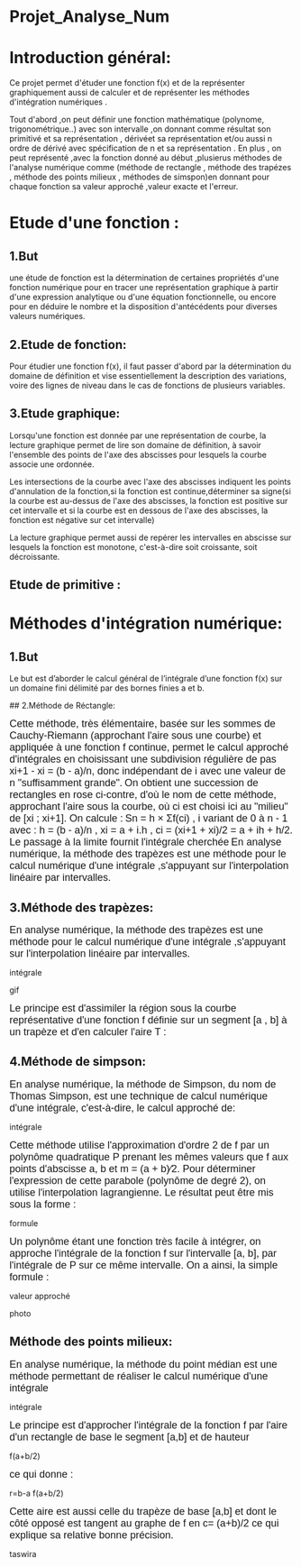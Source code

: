 # Projet_Analyse_Num
# Introduction général:

<p> Ce projet permet d'étuder une fonction f(x) et de la  représenter graphiquement  aussi de calculer et de représenter les méthodes d'intégration numériques .</p>
<p>Tout d'abord ,on peut  définir une fonction mathématique (polynome, trigonométrique..) avec son intervalle ,on donnant comme résultat son primitivé et sa représentation , dérivéet sa représentation et/ou aussi n ordre de dérivé avec spécification de n et sa représentation . En plus , on peut représenté ,avec la fonction donné au début ,plusierus méthodes de l'analyse numérique comme (méthode de rectangle , méthode des trapézes , méthode des points milieux , méthodes de simspon)en donnant pour chaque fonction sa valeur approché ,valeur exacte et l'erreur.</p>

# Etude d'une fonction :

## 1.But
<p>une étude de fonction est la détermination de certaines propriétés d'une fonction numérique pour en tracer une représentation graphique à partir d'une expression analytique ou d'une équation fonctionnelle, ou encore pour en déduire le nombre et la disposition d'antécédents pour diverses valeurs numériques.</p>

## 2.Etude de fonction:
<p>Pour étudier une fonction f(x), il faut passer d'abord par la détermination du domaine de définition et vise essentiellement la description des variations, voire des lignes de niveau dans le cas de fonctions de plusieurs variables.</p>

## 3.Etude graphique:
<p>Lorsqu'une fonction est donnée par une représentation de courbe, la lecture graphique permet de lire son domaine de définition, à savoir l'ensemble des points de l'axe des abscisses pour lesquels la courbe associe une ordonnée.</p>
<p>Les intersections de la courbe avec l'axe des abscisses indiquent les points d'annulation de la fonction,si la fonction est continue,déterminer sa signe(si la courbe est au-dessus de l'axe des abscisses, la fonction est positive sur cet intervalle et si la courbe est en dessous de l'axe des abscisses, la fonction est négative sur cet intervalle)</p>
<p>La lecture graphique permet aussi de repérer les intervalles en abscisse sur lesquels la fonction est monotone, c'est-à-dire soit croissante, soit décroissante.</p>

## Etude de primitive :

# Méthodes d'intégration numérique: 
## 1.But
<p>Le but  est d’aborder le calcul général de l’intégrale d’une fonction f(x) sur un domaine fini délimité par des bornes finies a et b.</p>
## 2.Méthode de Réctangle:

<FONT FACE="Arial, Helvetica, sans-serif" size="4">Cette méthode, très élémentaire, basée sur les sommes de Cauchy-Riemann (approchant l'aire sous une courbe) et appliquée à une fonction f continue, permet le calcul approché d'intégrales en choisissant une subdivision régulière de pas         xi+1 - xi = (b - a)/n, donc indépendant de i avec une valeur de n "suffisamment grande".</FONT>
  <FONT FACE="Arial, Helvetica, sans-serif" size="4">On obtient une succession de rectangles en rose ci-contre, d'où le nom de cette méthode, approchant l'aire sous la courbe,  où ci est choisi ici au "milieu" de [xi ; xi+1]. On calcule :</FONT>
  <FONT FACE="Arial, Helvetica, sans-serif" size="4"> Sn = h × Σf(ci) , i variant de 0 à n - 1</FONT>
<FONT FACE="Arial, Helvetica, sans-serif" size="4">avec : h = (b - a)/n , xi = a + i.h , ci = (xi+1 + xi)/2 = a + ih + h/2. Le passage à la limite fournit l'intégrale cherchée</FONT>
<FONT FACE="Arial, Helvetica, sans-serif" size="4">En analyse numérique, la méthode des trapèzes est une méthode pour le calcul numérique d'une intégrale ,s'appuyant sur l'interpolation linéaire par intervalles.</FONT>

## 3.Méthode des trapèzes:

<FONT FACE="Arial, Helvetica, sans-serif" size="4">En analyse numérique, la méthode des trapèzes est une méthode pour le calcul numérique d'une intégrale ,s'appuyant sur l'interpolation linéaire par intervalles.</FONT>
<p>intégrale</p>
<p>gif</p>

<FONT FACE="Arial, Helvetica, sans-serif" size="4">Le principe est d'assimiler la région sous la courbe représentative d'une fonction f définie sur un segment [a , b] à un trapèze et d'en calculer l'aire T :</FONT>


## 4.Méthode de simpson:

<FONT FACE="Arial, Helvetica, sans-serif" size="4">En analyse numérique, la méthode de Simpson, du nom de Thomas Simpson, est une technique de calcul numérique d'une intégrale, c'est-à-dire, le calcul approché de:</FONT>
<p>intégrale</p>

<FONT FACE="Arial, Helvetica, sans-serif" size="4">Cette méthode utilise l'approximation d'ordre 2 de f par un polynôme quadratique P prenant les mêmes valeurs que f aux points d'abscisse a, b et m = (a + b)⁄2. Pour déterminer l'expression de cette parabole (polynôme de degré 2), on utilise l'interpolation lagrangienne. Le résultat peut être mis sous la forme :</FONT>

<p>formule</p>

<FONT FACE="Arial, Helvetica, sans-serif" size="4">Un polynôme étant une fonction très facile à intégrer, on approche l'intégrale de la fonction f sur l'intervalle [a, b], par l'intégrale de P sur ce même intervalle. On a ainsi, la simple formule :</FONT>


<p>valeur approché</p>

<p>photo</p>

## Méthode des points milieux:


<FONT FACE="Arial, Helvetica, sans-serif" size="4">En analyse numérique, la méthode du point médian est une méthode permettant de réaliser le calcul numérique d'une intégrale </FONT>


<p>intégrale</p>

<FONT FACE="Arial, Helvetica, sans-serif" size="4">Le principe est d'approcher l'intégrale de la fonction f par l'aire d'un rectangle de base le segment [a,b] et de hauteur </FONT>

<p>f(a+b/2)</p>

<FONT FACE="Arial, Helvetica, sans-serif" size="4">ce qui donne : </FONT>

<p>r=b-a f(a+b/2)
  
  <FONT FACE="Arial, Helvetica, sans-serif" size="4">Cette aire est aussi celle du trapèze de base [a,b] et dont le côté opposé est tangent au graphe de f en  c= (a+b)/2 ce qui explique sa relative bonne précision.</FONT>

<p>taswira</p>





